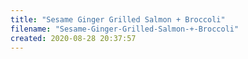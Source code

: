 ```yaml
---
title: "Sesame Ginger Grilled Salmon + Broccoli"
filename: "Sesame-Ginger-Grilled-Salmon-+-Broccoli"
created: 2020-08-28 20:37:57
---
```


